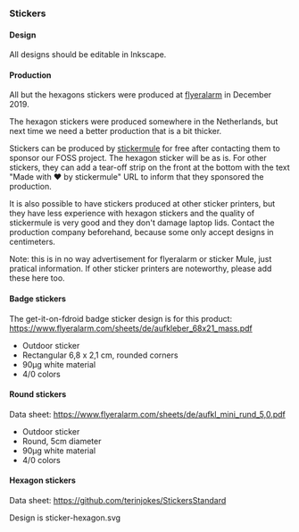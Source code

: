 <!--
SPDX-FileCopyrightText: 2020 Marcus Hoffmann <bubu@bubu1.eu>
SPDX-License-Identifier: GPL-3.0-or-later
-->

### Stickers


#### Design

All designs should be editable in Inkscape.


#### Production

All but the hexagons stickers were produced at [flyeralarm](https://flyeralarm.com) in
December 2019.

The hexagon stickers were produced somewhere in the Netherlands, but next time
we need a better production that is a bit thicker.

Stickers can be produced by [stickermule](https://www.stickermule.com/) for
free after contacting them to sponsor our FOSS project. The hexagon sticker will
be as is. For other stickers, they can add a tear-off strip on the front at the
bottom with the text "Made with ♥ by stickermule" URL to inform that they
sponsored the production.

It is also possible to have stickers produced at other sticker printers, but
they have less experience with hexagon stickers and the quality of stickermule
is very good and they don't damage laptop lids. Contact the production company
beforehand, because some only accept designs in centimeters.

Note: this is in no way advertisement for flyeralarm or sticker Mule, just
pratical information. If other sticker printers are noteworthy, please add these
here too.


#### Badge stickers

The get-it-on-fdroid badge sticker design is for this product: https://www.flyeralarm.com/sheets/de/aufkleber_68x21_mass.pdf

 * Outdoor sticker
 * Rectangular 6,8 x 2,1 cm, rounded corners
 * 90µg white material
 * 4/0 colors


#### Round stickers

Data sheet: https://www.flyeralarm.com/sheets/de/aufkl_mini_rund_5,0.pdf

 * Outdoor sticker
 * Round, 5cm diameter
 * 90µg white material
 * 4/0 colors

#### Hexagon stickers

Data sheet: https://github.com/terinjokes/StickersStandard

Design is sticker-hexagon.svg
